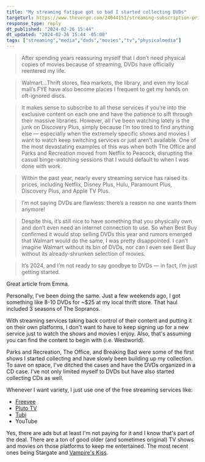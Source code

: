 ```yaml
---
title: "My streaming fatigue got so bad I started collecting DVDs"
targeturl: https://www.theverge.com/24044151/streaming-subscription-prices-dvd-collection
response_type: reply
dt_published: "2024-02-26 15:44"
dt_updated: "2024-02-26 15:44 -05:00"
tags: ["streaming","media","dvds","movies","tv","physicalmedia"]
---
```


> After spending years reassuring myself that I don’t need physical copies of movies because of streaming, DVDs have officially reentered my life.

> Walmart...Thrift stores, flea markets, the library, and even my local mall’s FYE have also become places I frequent to get my hands on oft-ignored discs.

> It makes sense to subscribe to all these services if you’re into the exclusive content on each one and have the patience to sift through their massive libraries. However, all I’ve been watching lately is the junk on Discovery Plus, simply because I’m too tired to find anything else — especially when the extremely specific shows and movies I want to watch keep switching services or just aren’t available. One of the most devastating examples of this was when both The Office and Parks and Recreation moved from Netflix to Peacock, disrupting the casual binge-watching sessions that I would default to when I was done with work.

> Within the past year, nearly every streaming service has raised its prices, including Netflix, Disney Plus, Hulu, Paramount Plus, Discovery Plus, and Apple TV Plus.

> I’m not saying DVDs are flawless: there’s a reason no one wants them anymore! 

> Despite this, it’s still nice to have something that you physically own and don’t even need an internet connection to use. So when Best Buy confirmed it would stop selling DVDs this year and rumors emerged that Walmart would do the same, I was pretty disappointed. I can’t imagine Walmart without its bin of DVDs, nor can I even see Best Buy without its already-shrunken selection of movies.

> It’s 2024, and I’m not ready to say goodbye to DVDs — in fact, I’m just getting started.

Great article from Emma. 

Personally, I've been doing the same. Just a few weekends ago, I got something like 8-10 DVDs for ~$25 at my local thrift store. That haul included 3 seasons of The Sopranos.

With streaming services taking back control of their content and putting it on their own platforms, I don't want to have to keep signing up for a new service just to watch the shows and movies I enjoy. Also, that's assuming you can find the content to begin with (i.e. Westworld).  

Parks and Recreation, The Office, and Breaking Bad were some of the first shows I started collecting and have slowly been building up my collection. To save on space, I've ditched the cases and have the DVDs organized in a CD case. I've not only limited myself to DVDs but have also started collecting CDs as well.  

Whenever I want variety, I just use one of the free streaming services like:

- [Freevee](https://www.justwatch.com/us/provider/freevee)
- [Pluto TV](https://pluto.tv/)
- [Tubi](https://tubitv.com/)
- YouTube

Yes, there are ads but at least I'm not paying for it and I know that's part of the deal. There are a ton of good older (and sometimes original) TV shows and movies on those platforms to keep me entertained. The most recent ones being Stargate and [Vampire's Kiss](/feed/vampires-kiss-movie).